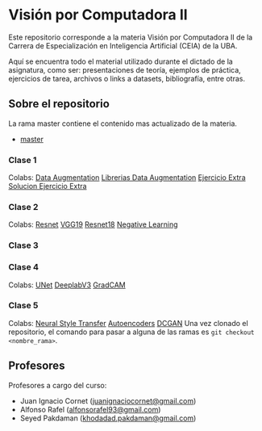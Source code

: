 # Visión por Computadora II

Este repositorio corresponde a la materia Visión por Computadora II de la Carrera de Especialización en Inteligencia Artificial (CEIA) de la UBA. 

Aquí se encuentra todo el material utilizado durante el dictado de la asignatura, como ser: presentaciones de teoría, ejemplos de práctica, ejercicios de tarea, archivos o links a datasets, bibliografía, entre otras.

## Sobre el repositorio

La rama master contiene el contenido mas actualizado de la materia.

- [master](https://github.com/FIUBA-Posgrado-Inteligencia-Artificial/vision_computadora_II/tree/master)

### Clase 1
Colabs:
[Data Augmentation](https://colab.research.google.com/drive/1WPRmZz9FGexJlNT-3nD_PZg_zxdPojbr)
[Librerias Data Augmentation](https://colab.research.google.com/drive/1IxSfVwszSOQjYbLG9JYSFTJ8_eBy5X5P)
[Ejercicio Extra](https://colab.research.google.com/drive/1s39Gcj8r9SNXzuX0LMEwKoU_JxULT9Gv)
[Solucion Ejercicio Extra](https://colab.research.google.com/drive/1xA-ljihn7yIGwmK6KIOylMNZCktXc_U8)

### Clase 2
Colabs:
[Resnet](https://colab.research.google.com/drive/1TYc2NPpiR9CKbza8mDXeTlfM4_yT2zeo)
[VGG19](https://colab.research.google.com/drive/1YLNOVsHtGhU5SnTVV0ajGEi9dFuqVJ2q)
[Resnet18](https://colab.research.google.com/drive/1K_8MHHtgfpcBUmiTDTKF18Bx809CEvtT)
[Negative Learning](https://colab.research.google.com/drive/1zw1yb2KJ5OeAzAdNFp3-cMCR5xDMUjR0)

### Clase 3

### Clase 4
Colabs:
[UNet](https://colab.research.google.com/drive/1AyP4GcAvrwSLnQjZdSlF0Z8VWG-9UoW7#scrollTo=svNF82AbW85r)
[DeeplabV3](https://colab.research.google.com/drive/1OY18VD19YMpCabRXdQDUFHOpLO-Jpo33#scrollTo=Oqx8sctRW1WM)
[GradCAM](https://colab.research.google.com/drive/1qmibjTuV1vSpKJPIPzpowOEyFWJda2TZ#scrollTo=J0vxbX4Bmm98)

### Clase 5
Colabs:
[Neural Style Transfer](https://colab.research.google.com/drive/1fJ_Cn8MPHa0w9zc2MnEGyx1fHlZuXLTO#scrollTo=EPcyiqCtXmhk)
[Autoencoders](https://colab.research.google.com/drive/1cm0sTi-QrqgtDPIlgYVIYpNbVnbaTwNJ#scrollTo=7BfyigcuI3pJ)
[DCGAN](https://colab.research.google.com/drive/1jz9Gd8Ou-CbKI-tvB_SAx7tlRVP7Z1sk#scrollTo=VuzqL1Y5Xncx)
Una vez clonado el repositorio, el comando para pasar a alguna de las ramas es `git checkout <nombre_rama>`.

## Profesores

Profesores a cargo del curso:

- Juan Ignacio Cornet (<juanignaciocornet@gmail.com>)
- Alfonso Rafel (<alfonsorafel93@gmail.com>)
- Seyed Pakdaman (<khodadad.pakdaman@gmail.com>)
